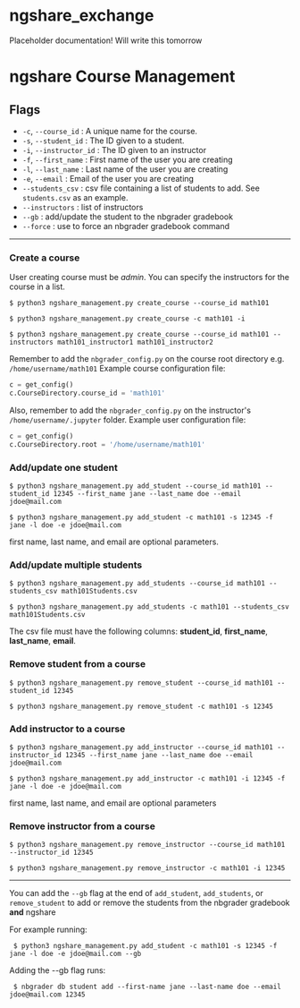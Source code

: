 # ngshare_exchange
Placeholder documentation! Will write this tomorrow


# ngshare Course Management
## Flags
- `-c`, `--course_id` : A unique name for the course.
- `-s`, `--student_id` : The ID given to a student.
- `-i`, `--instructor_id` : The ID given to an instructor
- `-f`, `--first_name` : First name of the user you are creating
- `-l`, `--last_name` : Last name of the user you are creating
- `-e`, `--email` : Email of the user you are creating
- `--students_csv` : csv file containing a list of students to add. See `students.csv` as an example. 
- `--instructors` : list of instructors
- `--gb` : add/update the student to the nbgrader gradebook
- `--force` : use to force an nbgrader gradebook command
---
### Create a course
User creating course must be *admin*.
You can specify the instructors for the course in a list.

```
$ python3 ngshare_management.py create_course --course_id math101 
```
```
$ python3 ngshare_management.py create_course -c math101 -i
```
```
$ python3 ngshare_management.py create_course --course_id math101 --instructors math101_instructor1 math101_instructor2
```

Remember to add the `nbgrader_config.py` on the course root directory e.g. `/home/username/math101`
Example course configuration file:
```python
c = get_config()
c.CourseDirectory.course_id = 'math101'
```

Also, remember to add the `nbgrader_config.py` on the instructor's `/home/username/.jupyter` folder.
Example user configuration file:
```python
c = get_config()
c.CourseDirectory.root = '/home/username/math101'
```

### Add/update one student
```
$ python3 ngshare_management.py add_student --course_id math101 --student_id 12345 --first_name jane --last_name doe --email jdoe@mail.com 
```
```
$ python3 ngshare_management.py add_student -c math101 -s 12345 -f jane -l doe -e jdoe@mail.com
```

first name, last name, and email are optional parameters.

### Add/update multiple students
```
$ python3 ngshare_management.py add_students --course_id math101 --students_csv math101Students.csv
```
```
$ python3 ngshare_management.py add_students -c math101 --students_csv math101Students.csv
```

The csv file must have the following columns: **student_id**, **first_name**, **last_name**, **email**.

### Remove student from a course
```
$ python3 ngshare_management.py remove_student --course_id math101 --student_id 12345
```
```
$ python3 ngshare_management.py remove_student -c math101 -s 12345
```

### Add instructor to a course
```
$ python3 ngshare_management.py add_instructor --course_id math101 --instructor_id 12345 --first_name jane --last_name doe --email jdoe@mail.com 
```
```
$ python3 ngshare_management.py add_instructor -c math101 -i 12345 -f jane -l doe -e jdoe@mail.com
```
first name, last name, and email are optional parameters

### Remove instructor from a course
```
$ python3 ngshare_management.py remove_instructor --course_id math101 --instructor_id 12345
```
```
$ python3 ngshare_management.py remove_instructor -c math101 -i 12345
```
---
You can add the `--gb` flag at the end of `add_student`, `add_students`, or `remove_student` to add or remove the students from the nbgrader gradebook **and** ngshare

For example running:
```
 $ python3 ngshare_management.py add_student -c math101 -s 12345 -f jane -l doe -e jdoe@mail.com --gb
 ```

Adding the --gb flag runs:
```
 $ nbgrader db student add --first-name jane --last-name doe --email jdoe@mail.com 12345
```
